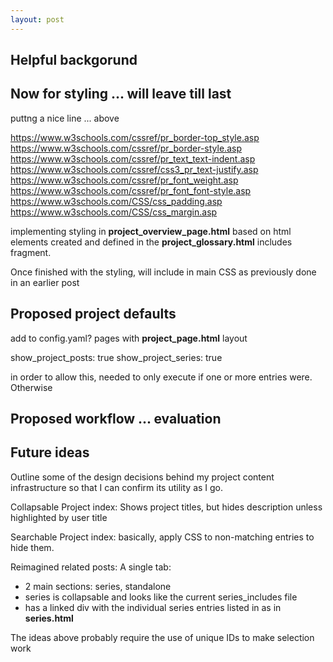 ```yaml
---
layout: post
---
```

## Helpful backgorund


## Now for styling ... will leave till last

puttng a nice line ... above

https://www.w3schools.com/cssref/pr_border-top_style.asp
https://www.w3schools.com/cssref/pr_border-style.asp
https://www.w3schools.com/cssref/pr_text_text-indent.asp 
https://www.w3schools.com/cssref/css3_pr_text-justify.asp
https://www.w3schools.com/cssref/pr_font_weight.asp
https://www.w3schools.com/cssref/pr_font_font-style.asp
https://www.w3schools.com/CSS/css_padding.asp
https://www.w3schools.com/CSS/css_margin.asp

implementing styling in **project_overview_page.html** based on html elements created and defined in the **project_glossary.html** includes fragment.

Once finished with the styling, will include in main CSS as previously done in an earlier post

## Proposed project defaults

add to config.yaml?
pages with **project_page.html** layout

show_project_posts: true
show_project_series: true

in order to allow this, needed to only execute if one or more entries were.
Otherwise 

## Proposed workflow ... evaluation


## Future ideas

Outline some of the design decisions behind my project content infrastructure so that I can confirm its utility as I go.

Collapsable Project index: Shows project titles, but hides description unless highlighted by user
title

Searchable Project index: basically, apply CSS to non-matching entries to hide them.

Reimagined related posts:
A single tab:
* 2 main sections: series, standalone
* series is collapsable and looks like the current series_includes file
* has a linked div with the individual series entries listed in as in **series.html**

The ideas above probably require the use of unique IDs to make selection work